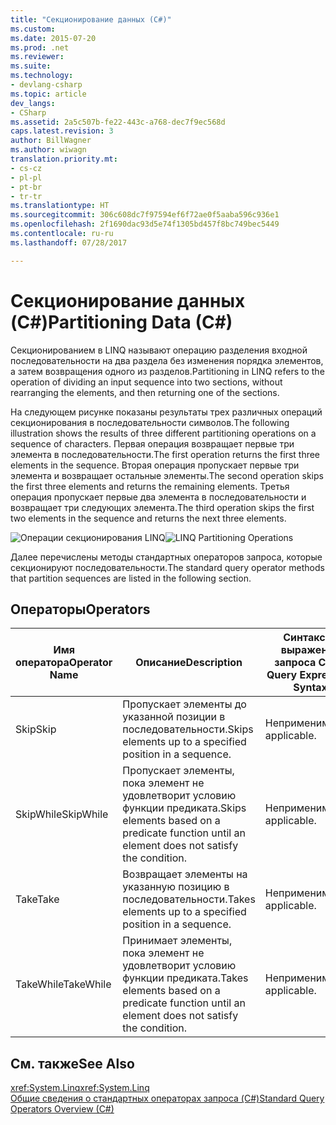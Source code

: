 ```yaml
---
title: "Секционирование данных (C#)"
ms.custom: 
ms.date: 2015-07-20
ms.prod: .net
ms.reviewer: 
ms.suite: 
ms.technology:
- devlang-csharp
ms.topic: article
dev_langs:
- CSharp
ms.assetid: 2a5c507b-fe22-443c-a768-dec7f9ec568d
caps.latest.revision: 3
author: BillWagner
ms.author: wiwagn
translation.priority.mt:
- cs-cz
- pl-pl
- pt-br
- tr-tr
ms.translationtype: HT
ms.sourcegitcommit: 306c608dc7f97594ef6f72ae0f5aaba596c936e1
ms.openlocfilehash: 2f1690dac93d5e74f1305bd457f8bc749bec5449
ms.contentlocale: ru-ru
ms.lasthandoff: 07/28/2017

---
```

# <a name="partitioning-data-c"></a><span data-ttu-id="ef554-102">Секционирование данных (C#)</span><span class="sxs-lookup"><span data-stu-id="ef554-102">Partitioning Data (C#)</span></span>
<span data-ttu-id="ef554-103">Секционированием в LINQ называют операцию разделения входной последовательности на два раздела без изменения порядка элементов, а затем возвращения одного из разделов.</span><span class="sxs-lookup"><span data-stu-id="ef554-103">Partitioning in LINQ refers to the operation of dividing an input sequence into two sections, without rearranging the elements, and then returning one of the sections.</span></span>  
  
 <span data-ttu-id="ef554-104">На следующем рисунке показаны результаты трех различных операций секционирования в последовательности символов.</span><span class="sxs-lookup"><span data-stu-id="ef554-104">The following illustration shows the results of three different partitioning operations on a sequence of characters.</span></span> <span data-ttu-id="ef554-105">Первая операция возвращает первые три элемента в последовательности.</span><span class="sxs-lookup"><span data-stu-id="ef554-105">The first operation returns the first three elements in the sequence.</span></span> <span data-ttu-id="ef554-106">Вторая операция пропускает первые три элемента и возвращает остальные элементы.</span><span class="sxs-lookup"><span data-stu-id="ef554-106">The second operation skips the first three elements and returns the remaining elements.</span></span> <span data-ttu-id="ef554-107">Третья операция пропускает первые два элемента в последовательности и возвращает три следующих элемента.</span><span class="sxs-lookup"><span data-stu-id="ef554-107">The third operation skips the first two elements in the sequence and returns the next three elements.</span></span>  
  
 <span data-ttu-id="ef554-108">![Операции секционирования LINQ](../../../../csharp/programming-guide/concepts/linq/media/linq_partition.png "LINQ_Partition")</span><span class="sxs-lookup"><span data-stu-id="ef554-108">![LINQ Partitioning Operations](../../../../csharp/programming-guide/concepts/linq/media/linq_partition.png "LINQ_Partition")</span></span>  
  
 <span data-ttu-id="ef554-109">Далее перечислены методы стандартных операторов запроса, которые секционируют последовательности.</span><span class="sxs-lookup"><span data-stu-id="ef554-109">The standard query operator methods that partition sequences are listed in the following section.</span></span>  
  
## <a name="operators"></a><span data-ttu-id="ef554-110">Операторы</span><span class="sxs-lookup"><span data-stu-id="ef554-110">Operators</span></span>  
  
|<span data-ttu-id="ef554-111">Имя оператора</span><span class="sxs-lookup"><span data-stu-id="ef554-111">Operator Name</span></span>|<span data-ttu-id="ef554-112">Описание</span><span class="sxs-lookup"><span data-stu-id="ef554-112">Description</span></span>|<span data-ttu-id="ef554-113">Синтаксис выражения запроса C#</span><span class="sxs-lookup"><span data-stu-id="ef554-113">C# Query Expression Syntax</span></span>|<span data-ttu-id="ef554-114">Дополнительные сведения</span><span class="sxs-lookup"><span data-stu-id="ef554-114">More Information</span></span>|  
|-------------------|-----------------|---------------------------------|----------------------|  
|<span data-ttu-id="ef554-115">Skip</span><span class="sxs-lookup"><span data-stu-id="ef554-115">Skip</span></span>|<span data-ttu-id="ef554-116">Пропускает элементы до указанной позиции в последовательности.</span><span class="sxs-lookup"><span data-stu-id="ef554-116">Skips elements up to a specified position in a sequence.</span></span>|<span data-ttu-id="ef554-117">Неприменимо.</span><span class="sxs-lookup"><span data-stu-id="ef554-117">Not applicable.</span></span>|<xref:System.Linq.Enumerable.Skip%2A?displayProperty=fullName><br /><br /> <xref:System.Linq.Queryable.Skip%2A?displayProperty=fullName>|  
|<span data-ttu-id="ef554-118">SkipWhile</span><span class="sxs-lookup"><span data-stu-id="ef554-118">SkipWhile</span></span>|<span data-ttu-id="ef554-119">Пропускает элементы, пока элемент не удовлетворит условию функции предиката.</span><span class="sxs-lookup"><span data-stu-id="ef554-119">Skips elements based on a predicate function until an element does not satisfy the condition.</span></span>|<span data-ttu-id="ef554-120">Неприменимо.</span><span class="sxs-lookup"><span data-stu-id="ef554-120">Not applicable.</span></span>|<xref:System.Linq.Enumerable.SkipWhile%2A?displayProperty=fullName><br /><br /> <xref:System.Linq.Queryable.SkipWhile%2A?displayProperty=fullName>|  
|<span data-ttu-id="ef554-121">Take</span><span class="sxs-lookup"><span data-stu-id="ef554-121">Take</span></span>|<span data-ttu-id="ef554-122">Возвращает элементы на указанную позицию в последовательности.</span><span class="sxs-lookup"><span data-stu-id="ef554-122">Takes elements up to a specified position in a sequence.</span></span>|<span data-ttu-id="ef554-123">Неприменимо.</span><span class="sxs-lookup"><span data-stu-id="ef554-123">Not applicable.</span></span>|<xref:System.Linq.Enumerable.Take%2A?displayProperty=fullName><br /><br /> <xref:System.Linq.Queryable.Take%2A?displayProperty=fullName>|  
|<span data-ttu-id="ef554-124">TakeWhile</span><span class="sxs-lookup"><span data-stu-id="ef554-124">TakeWhile</span></span>|<span data-ttu-id="ef554-125">Принимает элементы, пока элемент не удовлетворит условию функции предиката.</span><span class="sxs-lookup"><span data-stu-id="ef554-125">Takes elements based on a predicate function until an element does not satisfy the condition.</span></span>|<span data-ttu-id="ef554-126">Неприменимо.</span><span class="sxs-lookup"><span data-stu-id="ef554-126">Not applicable.</span></span>|<xref:System.Linq.Enumerable.TakeWhile%2A?displayProperty=fullName><br /><br /> <xref:System.Linq.Queryable.TakeWhile%2A?displayProperty=fullName>|  
  
## <a name="see-also"></a><span data-ttu-id="ef554-127">См. также</span><span class="sxs-lookup"><span data-stu-id="ef554-127">See Also</span></span>  
 <span data-ttu-id="ef554-128"><xref:System.Linq></span><span class="sxs-lookup"><span data-stu-id="ef554-128"><xref:System.Linq></span></span>   
 [<span data-ttu-id="ef554-129">Общие сведения о стандартных операторах запроса (C#)</span><span class="sxs-lookup"><span data-stu-id="ef554-129">Standard Query Operators Overview (C#)</span></span>](../../../../csharp/programming-guide/concepts/linq/standard-query-operators-overview.md)

